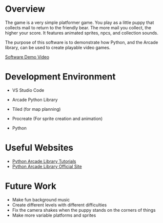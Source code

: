 # Overview

The game is a very simple platformer game. You play as a little puppy that collects mail to return to the friendly bear. The more mail you collect, the higher your score. It features animated sprites, npcs, and collection sounds.

The purpose of this software is to demonstrate how Python, and the Arcade library, can be used to create playable video games.


[Software Demo Video](https://youtu.be/9wyRbRSAtHs)

# Development Environment

* VS Studio Code
* Arcade Python Library
* Tiled (for map planning)
* Procreate (For sprite creation and animation)


* Python

# Useful Websites

* [Python Arcade Library Tutorials](https://api.arcade.academy/en/latest/tutorials/platform_tutorial/step_09.html)
* [Python Arcade Library Official Site](https://api.arcade.academy/en/2.6.17/index.html)

# Future Work

* Make fun background music
* Create different levels with different difficulties
* Fix the camera shakes when the puppy stands on the corners of things
* Make more variable platforms and sprites